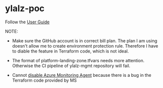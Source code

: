 # ylalz-poc

Follow the [User Guide](https://azure.github.io/Azure-Landing-Zones/accelerator/userguide/)

NOTE:

- Make sure the GitHub account is in correct bill plan. The plan I am using doesn't allow me to create environment protection rule. Therefore I have to diable the feature in Terraform code, which is not ideal.

- The format of platform-landing-zone.tfvars needs more attention. Otherwise the CI pipeline of ylalz-mgmt repository will fail.

- Cannot [disable Azure Monitoring Agent](https://azure.github.io/Azure-Landing-Zones/accelerator/startermodules/terraform-platform-landing-zone/options/ama/) because there is a bug in the Terraform code provided by MS
